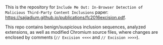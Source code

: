 This is the repository for `Include Me Out: In-Browser Detection of Malicious Third-Party Content Inclusions` paper: https://sajjadium.github.io/publications/fc2016excision.pdf.

This repo contains benign/suspicious inclusion sequences, analyzed extensions, as well as modified Chromium source files, where changes are enclosed by comments (`// Excision <<<<` and `// Excision >>>>`).
